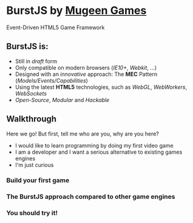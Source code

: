 # BurstJS by [Mugeen Games](http://www.mugeengames.com)

Event-Driven HTML5 Game Framework

## BurstJS is:

* Still in *draft* form
* Only compatible on modern browsers (*IE10+*, *Webkit*, ...)
* Designed with an *innovative* approach: The **MEC** Pattern (*Models/Events/Capabilities*)
* Using the latest **HTML5** technologies, such as *WebGL*, *WebWorkers*, *WebSockets*
* *Open-Source*, *Modular* and *Hackable*

## Walkthrough

Here we go! But first, tell me who are you, why are you here?

* I would like to learn programming by doing my first video game
* I am a developer and I want a serious alternative to existing games engines
* I'm just curious

### Build your first game

### The BurstJS approach compared to other game engines

### You should try it!